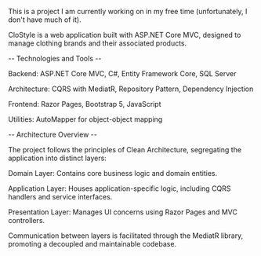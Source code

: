 This is a project I am currently working on in my free time (unfortunately, I don't have much of it).

CloStyle is a web application built with ASP.NET Core MVC, designed to manage clothing brands and their associated products.

-- Technologies and Tools --

Backend: ASP.NET Core MVC, C#, Entity Framework Core, SQL Server

Architecture: CQRS with MediatR, Repository Pattern, Dependency Injection

Frontend: Razor Pages, Bootstrap 5, JavaScript

Utilities: AutoMapper for object-object mapping

-- Architecture Overview --

The project follows the principles of Clean Architecture, segregating the application into distinct layers:

Domain Layer: Contains core business logic and domain entities.

Application Layer: Houses application-specific logic, including CQRS handlers and service interfaces.

Presentation Layer: Manages UI concerns using Razor Pages and MVC controllers.

Communication between layers is facilitated through the MediatR library, promoting a decoupled and maintainable codebase.
